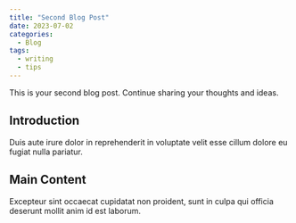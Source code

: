 ```yaml
---
title: "Second Blog Post"
date: 2023-07-02
categories:
  - Blog
tags:
  - writing
  - tips
---
```


This is your second blog post. Continue sharing your thoughts and ideas.

## Introduction

Duis aute irure dolor in reprehenderit in voluptate velit esse cillum dolore eu fugiat nulla pariatur.

## Main Content

Excepteur sint occaecat cupidatat non proident, sunt in culpa qui officia deserunt mollit anim id est laborum.